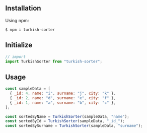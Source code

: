 ## Installation

Using npm:

```shell
$ npm i turkish-sorter
```

## Initialize

```js
// import
import TurkishSorter from "turkish-sorter";
```

## Usage

```js
const sampleData = [
  { _id: 4, name: "i", surname: "j", city: "k" },
  { _id: 2, name: "d", surname: "e", city: "f" },
  { _id: 1, name: "a", surname: "b", city: "c" },
];

const sortedByName = TurkishSorter(sampleData, "name");
const sortedById = TurkishSorter(sampleData, "_id_");
const sortedBySurname = TurkishSorter(sampleData, "surname");
```
